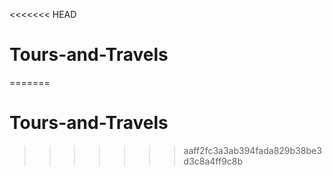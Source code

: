 <<<<<<< HEAD
# Tours-and-Travels
=======
# Tours-and-Travels
>>>>>>> aaff2fc3a3ab394fada829b38be3d3c8a4ff9c8b

